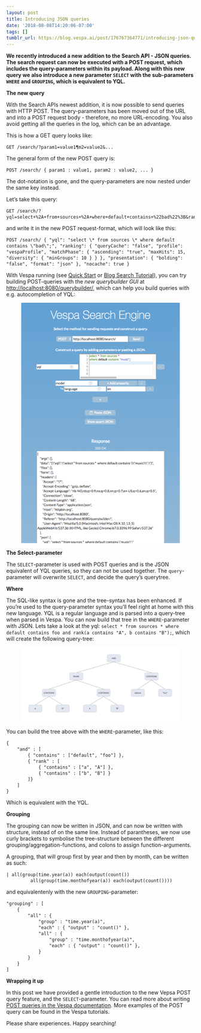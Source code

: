```yaml
---
layout: post
title: Introducing JSON queries
date: '2018-08-08T14:20:06-07:00'
tags: []
tumblr_url: https://blog.vespa.ai/post/176767364771/introducing-json-queries
---
```

 **We recently introduced a new addition to the Search API - JSON queries. The search request can now be executed with a POST request, which includes the query-parameters within its payload. Along with this new query we also introduce a new parameter `SELECT` with the sub-parameters `WHERE` and `GROUPING`, which is equivalent to YQL.**

**The new query**

With the Search APIs newest addition, it is now possible to send queries with HTTP POST. The query-parameters has been moved out of the URL and into a POST request body - therefore, no more URL-encoding. You also avoid getting all the queries in the log, which can be an advantage.

This is how a GET query looks like:

    GET /search/?param1=value1¶m2=value2&...

The general form of the new POST query is:

    POST /search/ { param1 : value1, param2 : value2, ... }

The dot-notation is gone, and the query-parameters are now nested under the same key instead.

Let’s take this query:

    GET /search/?yql=select+%2A+from+sources+%2A+where+default+contains+%22bad%22%3B&ranking.queryCache=false&ranking.profile=vespaProfile&ranking.matchPhase.ascending=true&ranking.matchPhase.maxHits=15&ranking.matchPhase.diversity.minGroups=10&presentation.bolding=false&presentation.format=json&nocache=true

and write it in the new POST request-format, which will look like this:

    POST /search/ { "yql": "select \* from sources \* where default contains \"bad\";", "ranking": { "queryCache": "false", "profile": "vespaProfile", "matchPhase": { "ascending": "true", "maxHits": 15, "diversity": { "minGroups": 10 } } }, "presentation": { "bolding": "false", "format": "json" }, "nocache": true }

With Vespa running (see [Quick Start](https://docs.vespa.ai/en/vespa-quick-start.html) or [Blog Search Tutorial](https://docs.vespa.ai/en/tutorials/blog-search.html)), you can try building POST-queries with the _new querybuilder GUI_ at [http://localhost:8080/querybuilder/](http://localhost:8080/querybuilder/), which can help you build queries with e.g. autocompletion of YQL:

<figure data-orig-width="934" data-orig-height="1408" class="tmblr-full"><img src="/assets/2018-08-08-introducing-json-queries/tumblr_inline_pd55x78hVH1vpfrlb_540.png" alt="image" data-orig-width="934" data-orig-height="1408"></figure>

**The Select-parameter**

The `SELECT`-parameter is used with POST queries and is the JSON equivalent of YQL queries, so they can not be used together. The `query`-parameter will overwrite `SELECT`, and decide the query’s querytree.

**Where**

The SQL-like syntax is gone and the tree-syntax has been enhanced. If you’re used to the query-parameter syntax you’ll feel right at home with this new language. YQL is a regular language and is parsed into a query-tree when parsed in Vespa. You can now build that tree in the `WHERE`-parameter with JSON. Lets take a look at the yql: `select * from sources * where default contains foo and rank(a contains "A", b contains "B");`, which will create the following query-tree:

<figure data-orig-width="1323" data-orig-height="622" class="tmblr-full"><img src="/assets/2018-08-08-introducing-json-queries/tumblr_inline_pd55yrwNbZ1vpfrlb_540.png" alt="image" data-orig-width="1323" data-orig-height="622"></figure>

You can build the tree above with the `WHERE`-parameter, like this:

    {
        "and" : [
            { "contains" : ["default", "foo"] },
            { "rank" : [
                { "contains" : ["a", "A"] },
                { "contains" : ["b", "B"] }
            ]}
        ]
    }

Which is equivalent with the YQL.

**Grouping**

The grouping can now be written in JSON, and can now be written with structure, instead of on the same line. Instead of parantheses, we now use curly brackets to symbolise the tree-structure between the different grouping/aggregation-functions, and colons to assign function-arguments.

A grouping, that will group first by year and then by month, can be written as such:

    | all(group(time.year(a)) each(output(count())
             all(group(time.monthofyear(a)) each(output(count())))

and equivalentenly with the new `GROUPING`-parameter:

    "grouping" : [
        {
            "all" : {
                "group" : "time.year(a)",
                "each" : { "output" : "count()" },
                "all" : {
                    "group" : "time.monthofyear(a)",
                    "each" : { "output" : "count()" },
                }
            }
        }
    ]

**Wrapping it up**

In this post we have provided a gentle introduction to the new Vepsa POST query feature, and the `SELECT`-parameter. You can read more about writing [POST queries in the Vespa documentation](https://docs.vespa.ai/en/query-api.html). More examples of the POST query can be found in the Vespa tutorials.

Please share experiences. Happy searching!

